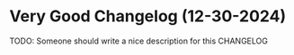 # Very Good Changelog (12-30-2024)

TODO: Someone should write a nice description for this CHANGELOG
